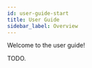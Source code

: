 ```yaml
---
id: user-guide-start
title: User Guide
sidebar_label: Overview
---
```


Welcome to the user guide!

TODO.
